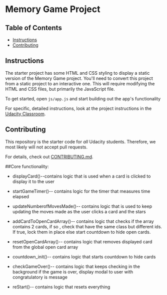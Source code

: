 # Memory Game Project

## Table of Contents

* [Instructions](#instructions)
* [Contributing](#contributing)

## Instructions

The starter project has some HTML and CSS styling to display a static version of the Memory Game project. You'll need to convert this project from a static project to an interactive one. This will require modifying the HTML and CSS files, but primarily the JavaScript file.

To get started, open `js/app.js` and start building out the app's functionality

For specific, detailed instructions, look at the project instructions in the [Udacity Classroom](https://classroom.udacity.com/me).

## Contributing

This repository is the starter code for _all_ Udacity students. Therefore, we most likely will not accept pull requests.

For details, check out [CONTRIBUTING.md](CONTRIBUTING.md).


##Core functionality:


* displayCard()--contains logic that is used when a card is clicked to display it to the user

* startGameTimer()-- contains logic for the timer that measures time elapsed

* updateNumberofMovesMade()--  contains logic that is used to keep updating the moves made as the user clicks a card and the stars

* addCardToOpenCardArray()-- contains logic that checks if the array contains 2 cards, if so , check that have the same class but different ids. If true, lock them in place else start countdown to hide open cards.

* resetOpenCardArray()-- contains logic that removes displayed card from the global open card array

* countdown_init()-- contains logic that starts countdown to hide cards

* checkGameOver()-- contains logic that keeps checking in the background if the game is over, display modal to user with congratulatory is message

* reStart()-- contains logic that resets everything
